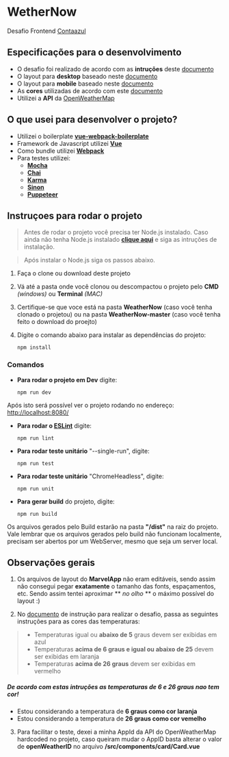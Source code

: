 # WetherNow
Desafio Frontend [Contaazul](http://www.contaazul.com.br/)


## Especificações para o desenvolvimento
- O desafio foi realizado de acordo com as **intruções** deste [documento](http://ajudare.com/images/desafiofrontendcontaazul.pdf)
- O layout para **desktop** baseado neste [documento](https://marvelapp.com/13gd240g/screen/38477114)
- O layout para **mobile** baseado neste [documento](https://marvelapp.com/13gd240g/screen/38477115)
- As **cores** utilizadas de acordo com este [documento](https://marvelapp.com/13gd240g/screen/38477116)
- Utilizei a **API** da [OpenWeatherMap](https://openweathermap.org/api)


## O que usei para desenvolver o projeto?
- Utilizei o boilerplate [**vue-webpack-boilerplate**](https://github.com/vuejs-templates/webpack#vue-webpack-boilerplate)
- Framework de Javascript utilizei [**Vue**](https://vuejs.org/)
- Como bundle utilizei [**Webpack**](https://webpack.js.org/)
- Para testes utilizei: 
	- [**Mocha**](https://mochajs.org/)
	- [**Chai**](http://www.chaijs.com/)
	- [**Karma**](https://karma-runner.github.io/2.0/index.html)
	- [**Sinon**](http://sinonjs.org/)
	- [**Puppeteer**](https://github.com/GoogleChrome/puppeteer)

## Instruçoes para rodar o projeto
> Antes de rodar o projeto você precisa ter Node.js instalado. Caso ainda não tenha Node.js instalado [**clique aqui**](https://nodejs.org/en/) e siga as intruções de instalação.

> Após instalar o Node.js siga os passos abaixo.

1. Faça o clone ou download deste projeto
2. Vá até a pasta onde você clonou ou descompactou o projeto pelo **CMD** *(windows)* ou **Terminal** *(MAC)*
3. Certifique-se que voce está na pasta **WeatherNow** (caso você tenha clonado o projetou) ou na pasta **WeatherNow-master** (caso você tenha feito o download do proejto)
4. Digite o comando abaixo para instalar as dependências do projeto:
    
    ```npm
    npm install
    ```

### Comandos
- **Para rodar o projeto em Dev** digite:
		
    ```npm
    npm run dev
    ```

Após isto será possível ver o projeto rodando no endereço:  [http://localhost:8080/](http://localhost:8080/)

- **Para rodar o [ESLint](https://eslint.org/)** digite:
		
    ```npm
    npm run lint
    ```

- **Para rodar teste unitário** "--single-run", digite:
		
    ```npm
    npm run test
    ```

- **Para rodar teste unitário** "ChromeHeadless", digite:
		
    ```npm
    npm run unit
    ```

- **Para gerar build** do projeto, digite:
		
    ```npm
    npm run build
    ```

Os arquivos gerados pelo Build estarão na pasta **"/dist"** na raiz do projeto.
Vale lembrar que os arquivos gerados pelo build não funcionam localmente, precisam ser abertos por um WebServer, mesmo que seja um server local.

## Observações gerais
1. Os arquivos de layout do **MarvelApp** não eram editáveis, sendo assim não consegui pegar **exatamente** o tamanho das fonts, espaçamentos, etc. Sendo assim tentei aproximar ** *no olho* ** o máximo possível do layout :)

2. No [documento](http://ajudare.com/images/desafiofrontendcontaazul.pdf) de instrução para realizar o desafio, passa as seguintes instruções para as cores das temperaturas:
> - Temperaturas igual ou **abaixo de 5** graus devem ser exibidas em azul
> - Temperaturas **acima de 6 graus e igual ou abaixo de 25** devem ser exibidas
em laranja
> - Temperaturas **acima de 26 graus** devem ser exibidas em vermelho

##### De acordo com estas intruções as temperaturas de **6 e 26 graus nao tem cor!**
- Estou considerando a temperatura de **6 graus como cor laranja**
- Estou considerando a temperatura de **26 graus como cor vemelho**

3. Para facilitar o teste, dexei a minha AppId da API do OpenWeatherMap hardcoded no projeto, caso queiram mudar o AppID basta alterar o valor de **openWeatherID** no arquivo **/src/components/card/Card.vue**
